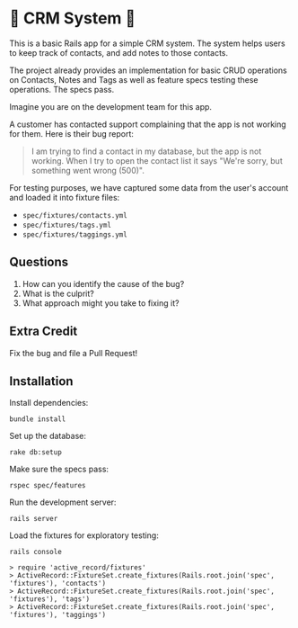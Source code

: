 
# 🐞 CRM System 🐞

This is a basic Rails app for a simple CRM system. The system helps users to keep track of contacts, and add notes to those contacts.

The project already provides an implementation for basic CRUD operations on Contacts, Notes and Tags as well as feature specs testing these operations. The specs pass.

Imagine you are on the development team for this app.

A customer has contacted support complaining that the app is not working for them. Here is their bug report:

> I am trying to find a contact in my database, but the app is not working. When I try to open the contact list it says "We're sorry, but something went wrong (500)".

For testing purposes, we have captured some data from the user's account and loaded it into fixture files:

- `spec/fixtures/contacts.yml` 
- `spec/fixtures/tags.yml` 
- `spec/fixtures/taggings.yml` 

## Questions

1. How can you identify the cause of the bug?
2. What is the culprit?
3. What approach might you take to fixing it?

## Extra Credit

Fix the bug and file a Pull Request!

## Installation

Install dependencies:

```
bundle install
```

Set up the database:

```
rake db:setup
```

Make sure the specs pass:

```
rspec spec/features
```

Run the development server:

```
rails server
```

Load the fixtures for exploratory testing:

```
rails console

> require 'active_record/fixtures'
> ActiveRecord::FixtureSet.create_fixtures(Rails.root.join('spec', 'fixtures'), 'contacts')
> ActiveRecord::FixtureSet.create_fixtures(Rails.root.join('spec', 'fixtures'), 'tags')
> ActiveRecord::FixtureSet.create_fixtures(Rails.root.join('spec', 'fixtures'), 'taggings')
```